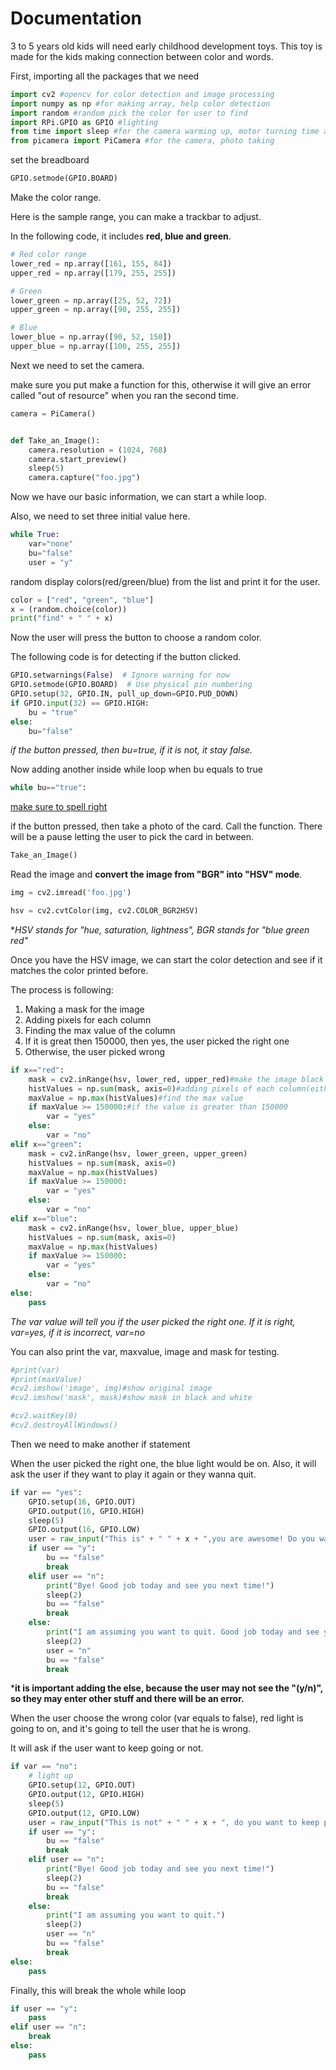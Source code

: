 # Documentation

3 to 5 years old kids will need early childhood development toys. This toy is made for the kids making connection between color and words.



First, importing all the packages that we need

```python
import cv2 #opencv for color detection and image processing
import numpy as np #for making array, help color detection
import random #random pick the color for user to find
import RPi.GPIO as GPIO #lighting
from time import sleep #for the camera warming up, motor turning time and light on time
from picamera import PiCamera #for the camera, photo taking
```

set the breadboard

```python
GPIO.setmode(GPIO.BOARD)
```

Make the color range. 

Here is the sample range, you can make a trackbar to adjust.

In the following code, it includes **red, blue and green**.

```python
# Red color range
lower_red = np.array([161, 155, 84])
upper_red = np.array([179, 255, 255])

# Green
lower_green = np.array([25, 52, 72])
upper_green = np.array([90, 255, 255])

# Blue
lower_blue = np.array([90, 52, 150])
upper_blue = np.array([100, 255, 255])
```

Next we need to set the camera.

make sure you put make a function for this, otherwise it will give an error called "out of resource" when you ran the second time.

```python
camera = PiCamera()


def Take_an_Image():
    camera.resolution = (1024, 768)
    camera.start_preview()
    sleep(5)
    camera.capture("foo.jpg")
```



Now we have our basic information, we can start a while loop.

Also, we need to set three initial value here.

```python
while True:
    var="none"
    bu="false"
    user = "y"
```

random display colors(red/green/blue) from the list and print it for the user.

```python
color = ["red", "green", "blue"]
x = (random.choice(color))
print("find" + " " + x)
```

Now the user will press the button to choose a random color.

The following code is for detecting if the button clicked.

```python
GPIO.setwarnings(False)  # Ignore warning for now
GPIO.setmode(GPIO.BOARD)  # Use physical pin numbering
GPIO.setup(32, GPIO.IN, pull_up_down=GPIO.PUD_DOWN)
if GPIO.input(32) == GPIO.HIGH:
    bu = "true"
else:
    bu="false"
```

*if the button pressed, then bu=true, if it is not, it stay false.*

Now adding another inside while loop when bu equals to true

```python
while bu=="true":
```

<u>make sure to spell right</u>

if the button pressed, then take a photo of the card. Call the function. There will be a pause letting the user to pick the card in between.

```python
Take_an_Image()
```

Read the image and **convert the image from "BGR" into "HSV" mode**.

```python
img = cv2.imread('foo.jpg')

hsv = cv2.cvtColor(img, cv2.COLOR_BGR2HSV)
```

**HSV stands for "hue, saturation, lightness", BGR stands for "blue green red"*

Once you have the HSV image, we can start the color detection and see if it matches the color printed before. 

The process is following:

1. Making a mask for the image
2. Adding pixels for each column
3. Finding the max value of the column
4. If it is great then 150000, then yes, the user picked the right one
5. Otherwise, the user picked wrong

```python
if x=="red":
    mask = cv2.inRange(hsv, lower_red, upper_red)#make the image black and white
    histValues = np.sum(mask, axis=0)#adding pixels of each column(either 255 or 0 for each pixel)
    maxValue = np.max(histValues)#find the max value
    if maxValue >= 150000:#if the value is greater than 150000
        var = "yes"
    else:
        var = "no"
elif x=="green":
    mask = cv2.inRange(hsv, lower_green, upper_green)
    histValues = np.sum(mask, axis=0)
    maxValue = np.max(histValues)
    if maxValue >= 150000:
        var = "yes"
    else:
        var = "no"
elif x=="blue":
    mask = cv2.inRange(hsv, lower_blue, upper_blue)
    histValues = np.sum(mask, axis=0)
    maxValue = np.max(histValues)
    if maxValue >= 150000:
        var = "yes"
    else:
        var = "no"
else:
    pass
```

*The var value will tell you if the user picked the right one. If it is right, var=yes, if it is incorrect, var=no*

You can also print the var, maxvalue, image and mask for testing.

```python
#print(var)
#print(maxValue)
#cv2.imshow('image', img)#show original image
#cv2.imshow('mask', mask)#show mask in black and white

#cv2.waitKey(0)
#cv2.destroyAllWindows()
```

Then we need to make another if statement

When the user picked the right one, the blue light would be on. Also, it will ask the user if they want to play it again or they wanna quit.

```python
if var == "yes":
    GPIO.setup(16, GPIO.OUT)
    GPIO.output(16, GPIO.HIGH)
    sleep(5)
    GPIO.output(16, GPIO.LOW)
    user = raw_input("This is" + " " + x + ",you are awesome! Do you want to keep playing(y/n)?")
    if user == "y":
        bu == "false"
        break
    elif user == "n":
        print("Bye! Good job today and see you next time!")
        sleep(2)
        bu == "false"
        break
    else:
        print("I am assuming you want to quit. Good job today and see you next time!")
        sleep(2)
        user = "n"
        bu == "false"
        break
```

***it is important adding the else, because the user may not see the "(y/n)", so they may enter other stuff and there will be an error.**

When the user choose the wrong color (var equals to false), red light is going to on, and it's going to tell the user that he is wrong. 

It will ask if the user want to keep going or not.

```python
if var == "no":
    # light up
    GPIO.setup(12, GPIO.OUT)
    GPIO.output(12, GPIO.HIGH)
    sleep(5)
    GPIO.output(12, GPIO.LOW)
    user = raw_input("This is not" + " " + x + ", do you want to keep playing(y/n)?")
    if user == "y":
        bu == "false"
        break
    elif user == "n":
        print("Bye! Good job today and see you next time!")
        sleep(2)
        bu == "false"
        break
    else:
        print("I am assuming you want to quit.")
        sleep(2)
        user == "n"
        bu == "false"
        break
else:
    pass
```

Finally, this will break the whole while loop

```python
if user == "y":
    pass
elif user == "n":
    break
else:
    pass
```

